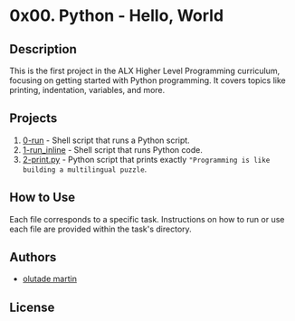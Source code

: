 # 0x00. Python - Hello, World

## Description

This is the first project in the ALX Higher Level Programming curriculum, focusing on getting started with Python programming. It covers topics like printing, indentation, variables, and more.

## Projects

1. [0-run](./0-run) - Shell script that runs a Python script.
2. [1-run_inline](./1-run_inline) - Shell script that runs Python code.
3. [2-print.py](./2-print.py) - Python script that prints exactly `"Programming is like building a multilingual puzzle`.

## How to Use

Each file corresponds to a specific task. Instructions on how to run or use each file are provided within the task's directory.

## Authors

- [olutade martin](https://github.com/silgenius)

## License

